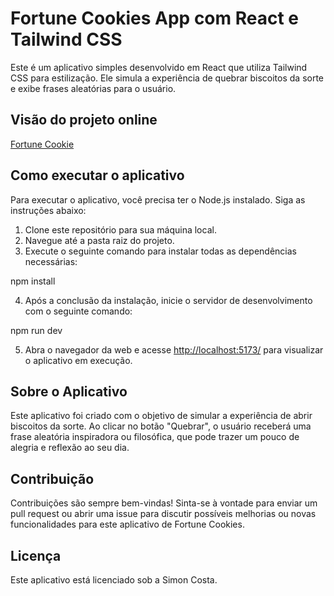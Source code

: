 
# Fortune Cookies App com React e Tailwind CSS

Este é um aplicativo simples desenvolvido em React que utiliza Tailwind CSS para estilização. Ele simula a experiência de quebrar biscoitos da sorte e exibe frases aleatórias para o usuário.

## Visão do projeto online
[Fortune Cookie](https://fortune-cookie-simon.netlify.app/)

## Como executar o aplicativo

Para executar o aplicativo, você precisa ter o Node.js instalado. Siga as instruções abaixo:

1. Clone este repositório para sua máquina local.
2. Navegue até a pasta raiz do projeto.
3. Execute o seguinte comando para instalar todas as dependências necessárias:

npm install

4. Após a conclusão da instalação, inicie o servidor de desenvolvimento com o seguinte comando:

npm run dev


5. Abra o navegador da web e acesse [http://localhost:5173/](http://localhost:5173/) para visualizar o aplicativo em execução.

## Sobre o Aplicativo

Este aplicativo foi criado com o objetivo de simular a experiência de abrir biscoitos da sorte. Ao clicar no botão "Quebrar", o usuário receberá uma frase aleatória inspiradora ou filosófica, que pode trazer um pouco de alegria e reflexão ao seu dia.

## Contribuição

Contribuições são sempre bem-vindas! Sinta-se à vontade para enviar um pull request ou abrir uma issue para discutir possíveis melhorias ou novas funcionalidades para este aplicativo de Fortune Cookies.

## Licença

Este aplicativo está licenciado sob a Simon Costa.
